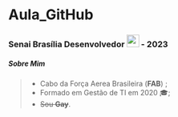 # Aula_GitHub
### Senai Brasília Desenvolvedor <img src="https://cdn.jsdelivr.net/gh/devicons/devicon/icons/java/java-original.svg" width="25" height="25"/> - 2023

##### Sobre Mim 
> * Cabo da Força Aerea Brasileira (__FAB__) ;<br>
> * Formado em Gestão de TI em 2020 🎓;<br>
> * ~~Sou **Gay**~~.

